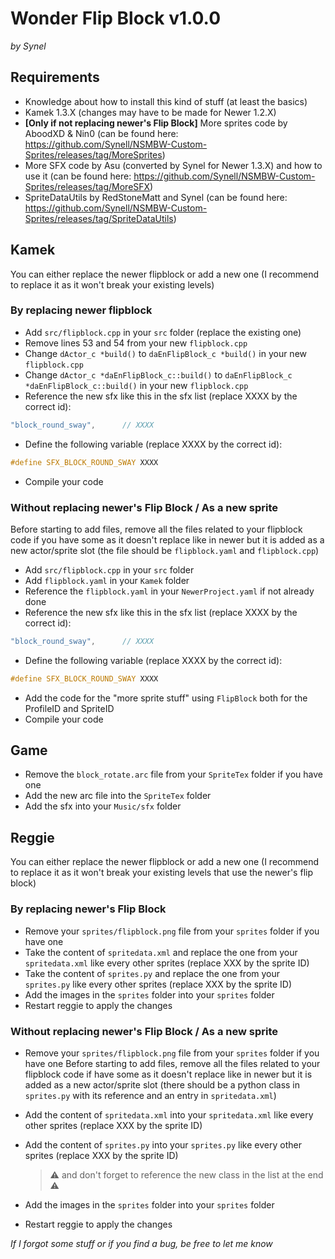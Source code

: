 # Wonder Flip Block v1.0.0
*by Synel*


## Requirements
- Knowledge about how to install this kind of stuff (at least the basics)
- Kamek 1.3.X (changes may have to be made for Newer 1.2.X)
- **[Only if not replacing newer's Flip Block]** More sprites code by AboodXD & Nin0 (can be found here: https://github.com/Synell/NSMBW-Custom-Sprites/releases/tag/MoreSprites)
- More SFX code by Asu (converted by Synel for Newer 1.3.X) and how to use it (can be found here: https://github.com/Synell/NSMBW-Custom-Sprites/releases/tag/MoreSFX)
- SpriteDataUtils by RedStoneMatt and Synel (can be found here: https://github.com/Synell/NSMBW-Custom-Sprites/releases/tag/SpriteDataUtils)


## Kamek
You can either replace the newer flipblock or add a new one (I recommend to replace it as it won't break your existing levels)

### By replacing newer flipblock
- Add `src/flipblock.cpp` in your `src` folder (replace the existing one)
- Remove lines 53 and 54 from your new `flipblock.cpp`
- Change `dActor_c *build()` to `daEnFlipBlock_c *build()` in your new `flipblock.cpp`
- Change `dActor_c *daEnFlipBlock_c::build()` to `daEnFlipBlock_c *daEnFlipBlock_c::build()` in your new `flipblock.cpp`
- Reference the new sfx like this in the sfx list (replace XXXX by the correct id):
```cpp
"block_round_sway",      // XXXX
```
- Define the following variable (replace XXXX by the correct id):
```cpp
#define SFX_BLOCK_ROUND_SWAY XXXX
```
- Compile your code

### Without replacing newer's Flip Block / As a new sprite
Before starting to add files, remove all the files related to your flipblock code if you have some as it doesn't replace like in newer but it is added as a new actor/sprite slot (the file should be `flipblock.yaml` and `flipblock.cpp`)
- Add `src/flipblock.cpp` in your `src` folder
- Add `flipblock.yaml` in your `Kamek` folder
- Reference the `flipblock.yaml` in your `NewerProject.yaml` if not already done
- Reference the new sfx like this in the sfx list (replace XXXX by the correct id):
```cpp
"block_round_sway",      // XXXX
```
- Define the following variable (replace XXXX by the correct id):
```cpp
#define SFX_BLOCK_ROUND_SWAY XXXX
```
- Add the code for the "more sprite stuff" using `FlipBlock` both for the ProfileID and SpriteID
- Compile your code


## Game
- Remove the `block_rotate.arc` file from your `SpriteTex` folder if you have one
- Add the new arc file into the `SpriteTex` folder
- Add the sfx into your `Music/sfx` folder


## Reggie
You can either replace the newer flipblock or add a new one (I recommend to replace it as it won't break your existing levels that use the newer's flip block)

### By replacing newer's Flip Block
- Remove your `sprites/flipblock.png` file from your `sprites` folder if you have one
- Take the content of `spritedata.xml` and replace the one from your `spritedata.xml` like every other sprites (replace XXX by the sprite ID)
- Take the content of `sprites.py` and replace the one from your `sprites.py` like every other sprites (replace XXX by the sprite ID)
- Add the images in the `sprites` folder into your `sprites` folder
- Restart reggie to apply the changes

### Without replacing newer's Flip Block / As a new sprite
- Remove your `sprites/flipblock.png` file from your `sprites` folder if you have one
Before starting to add files, remove all the files related to your flipblock code if have some as it doesn't replace like in newer but it is added as a new actor/sprite slot (there should be a python class in `sprites.py` with its reference and an entry in `spritedata.xml`)

- Add the content of `spritedata.xml` into your `spritedata.xml` like every other sprites (replace XXX by the sprite ID)
- Add the content of `sprites.py` into your `sprites.py` like every other sprites (replace XXX by the sprite ID)
	> ⚠️ and don't forget to reference the new class in the list at the end ⚠️
- Add the images in the `sprites` folder into your `sprites` folder
- Restart reggie to apply the changes


*If I forgot some stuff or if you find a bug, be free to let me know*
